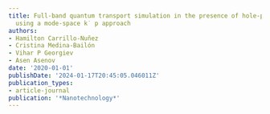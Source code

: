 ```yaml
---
title: Full-band quantum transport simulation in the presence of hole-phonon interactions
  using a mode-space k˙ p approach
authors:
- Hamilton Carrillo-Nuñez
- Cristina Medina-Bailón
- Vihar P Georgiev
- Asen Asenov
date: '2020-01-01'
publishDate: '2024-01-17T20:45:05.046011Z'
publication_types:
- article-journal
publication: '*Nanotechnology*'
---
```

